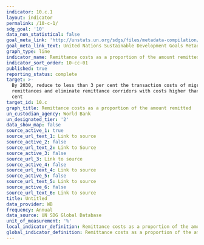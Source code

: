 ```yaml
---
indicator: 10.c.1
layout: indicator
permalink: /10-c-1/
sdg_goal: '10'
data_non_statistical: false
goal_meta_link: 'http://unstats.un.org/sdgs/files/metadata-compilation/Metadata-Goal-10.pdf'
goal_meta_link_text: United Nations Sustainable Development Goals Metadata (pdf 564kB)
graph_type: line
indicator_name: Remittance costs as a proportion of the amount remitted
indicator_sort_order: 10-cc-01
published: true
reporting_status: complete
target: >-
  By 2030, reduce to less than 3 per cent the transaction costs of migrant
  remittances and eliminate remittance corridors with costs higher than 5 per
  cent
target_id: 10.c
graph_title: Remittance costs as a proportion of the amount remitted
un_custodian_agency: World Bank
un_designated_tier: '2'
data_show_map: false
source_active_1: true
source_url_text_1: Link to source
source_active_2: false
source_url_text_2: Link to Source
source_active_3: false
source_url_3: Link to source
source_active_4: false
source_url_text_4: Link to source
source_active_5: false
source_url_text_5: Link to source
source_active_6: false
source_url_text_6: Link to source
title: Untitled
data_provider: WB
frequency: Annual
data_source: UN SDG Global Database
unit_of_measurement: '%'
local_indicator_definition: Remittance costs as a proportion of the amount remitted
global_indicator_definition: Remittance costs as a proportion of the amount remitted
---
```

